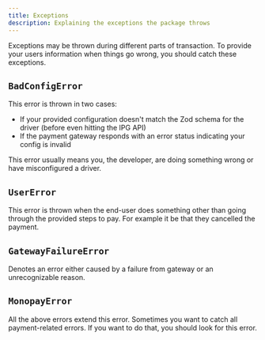 ```yaml
---
title: Exceptions
description: Explaining the exceptions the package throws
---
```


Exceptions may be thrown during different parts of transaction. To provide your users information when things go wrong, you should catch these exceptions.

## `BadConfigError`

This error is thrown in two cases:
- If your provided configuration doesn't match the Zod schema for the driver (before even hitting the IPG API)
- If the payment gateway responds with an error status indicating your config is invalid

This error usually means you, the developer, are doing something wrong or have misconfigured a driver.

## `UserError`

This error is thrown when the end-user does something other than going through the provided steps to pay. For example it be that they cancelled the payment.

## `GatewayFailureError`

Denotes an error either caused by a failure from gateway or an unrecognizable reason.

## `MonopayError`

All the above errors extend this error. Sometimes you want to catch all payment-related errors. If you want to do that, you should look for this error.